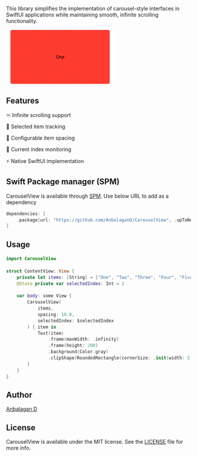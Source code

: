 This library simplifies the implementation of carousel-style interfaces in SwiftUI applications while maintaining smooth, infinite scrolling functionality.

![CarouselView](Screenshot/CarouselView.gif)

## Features
♾️ Infinite scrolling support

🎯 Selected item tracking

📏 Configurable item spacing

📍 Current index monitoring

⚡️ Native SwiftUI implementation

## Swift Package manager (SPM)
CarouselView is available through [SPM](https://github.com/AnbalaganD/CarouselView). Use below URL to add as a dependency

```swift
dependencies: [
    .package(url: "https://github.com/AnbalaganD/CarouselView", .upToNextMajor(from: "1.0.0"))
]
```

## Usage
```swift
import CarouselView

struct ContentView: View {
    private let items: [String] = ["One", "Two", "Three", "Four", "Five"]
    @State private var selectedIndex: Int = 2
    
    var body: some View {
        CarouselView(
            items,
            spacing: 10.0,
            selectedIndex: $selectedIndex
        ) { item in
            Text(item)
                .frame(maxWidth: .infinity)
                .frame(height: 200)
                .background(Color.gray)
                .clipShape(RoundedRectangle(cornerSize: .init(width: 5, height: 5)))
        }
    }
}
```

## Author

[Anbalagan D](mailto:anbu94p@gmail.com)

## License

CarouselView is available under the MIT license. See the [LICENSE](LICENSE) file for more info.